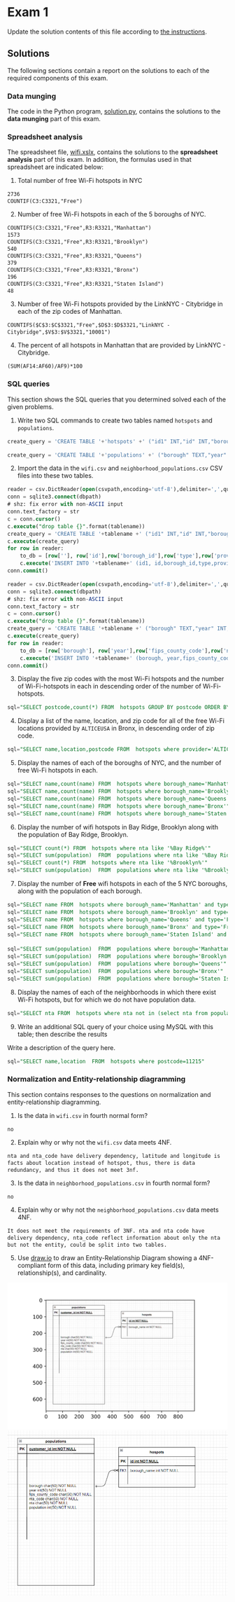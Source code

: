 # Exam 1

Update the solution contents of this file according to [the instructions](instructions/instructions.md).

## Solutions

The following sections contain a report on the solutions to each of the required components of this exam.

### Data munging

The code in the Python program, [solution.py](solution.py), contains the solutions to the **data munging** part of this exam.

### Spreadsheet analysis

The spreadsheet file, [wifi.xslx](data/wifi.xslx), contains the solutions to the **spreadsheet analysis** part of this exam. In addition, the formulas used in that spreadsheet are indicated below:

1. Total number of free Wi-Fi hotspots in NYC

```
2736
COUNTIF(C3:C3321,"Free")
```

2. Number of free Wi-Fi hotspots in each of the 5 boroughs of NYC.

```
COUNTIFS(C3:C3321,"Free",R3:R3321,"Manhattan")
1573
COUNTIFS(C3:C3321,"Free",R3:R3321,"Brooklyn")
540
COUNTIFS(C3:C3321,"Free",R3:R3321,"Queens")
379
COUNTIFS(C3:C3321,"Free",R3:R3321,"Bronx")
196
COUNTIFS(C3:C3321,"Free",R3:R3321,"Staten Island")
48
```

3. Number of free Wi-Fi hotspots provided by the LinkNYC - Citybridge in each of the zip codes of Manhattan.

```
COUNTIFS($C$3:$C$3321,"Free",$D$3:$D$3321,"LinkNYC - Citybridge",$V$3:$V$3321,"10001")
```

4. The percent of all hotspots in Manhattan that are provided by LinkNYC - Citybridge.

```
(SUM(AF14:AF60)/AF9)*100
```

### SQL queries

This section shows the SQL queries that you determined solved each of the given problems.

1. Write two SQL commands to create two tables named `hotspots` and `populations`.

```sql
create_query = 'CREATE TABLE '+'hotspots' +' ("id1" INT,"id" INT,"borough_id" INT,"type" TEXT,"provider" TEXT,"name" TEXT,"location" TEXT,"latitude" DOUBLE,"longitude" DOUBLE,"x" DOUBLE,"y" DOUBLE,"location_t" TEXT,"remarks" TEXT,"city" TEXT,"ssid" TEXT,"source_id" INT,"activated" TEXT,"borough_name" TEXT,"nta_code" TEXT,"nta" TEXT,"postcode" INT)'
```

```sql
create_query = 'CREATE TABLE '+'populations' +' ("borough" TEXT,"year" INT,"fips_county_code" INT,"nta_code" TEXT,"nta" TEXT,"population" INT)'
```

2. Import the data in the `wifi.csv` and `neighborhood_populations.csv` CSV files into these two tables.

```sql
reader = csv.DictReader(open(csvpath,encoding='utf-8'),delimiter=',',quoting=csv.QUOTE_MINIMAL)
conn = sqlite3.connect(dbpath)
# shz: fix error with non-ASCII input
conn.text_factory = str
c = conn.cursor()
c.execute("drop table {}".format(tablename))
create_query = 'CREATE TABLE '+tablename +' ("id1" INT,"id" INT,"borough_id" INT,"type" TEXT,"provider" TEXT,"name" TEXT,"location" TEXT,"latitude" DOUBLE,"longitude" DOUBLE,"x" DOUBLE,"y" DOUBLE,"location_t" TEXT,"remarks" TEXT,"city" TEXT,"ssid" TEXT,"source_id" INT,"activated" TEXT,"borough_name" TEXT,"nta_code" TEXT,"nta" TEXT,"postcode" INT)' 
c.execute(create_query)
for row in reader:
    to_db = [row[''], row['id'],row['borough_id'],row['type'],row['provider'],row['name'],row['location'],row['latitude'],row['longitude'],row['x'],row['y'],row['location_t'],row['remarks'],row['city'],row['ssid'],row['source_id'],row['activated'],row['borough_name'],row['nta_code'],row['nta'],row['postcode']]
    c.execute('INSERT INTO '+tablename+' (id1, id,borough_id,type,provider,name,location,latitude,longitude,x,y,location_t,remarks,city,ssid,source_id,activated,borough_name,nta_code,nta,postcode) VALUES (?, ?, ?,?, ?, ?,?, ?, ?,?,?,?,?,?,?,?,?,?,?,?,?);', to_db)
conn.commit()
```

```sql
reader = csv.DictReader(open(csvpath,encoding='utf-8'),delimiter=',',quoting=csv.QUOTE_MINIMAL)
conn = sqlite3.connect(dbpath)
# shz: fix error with non-ASCII input
conn.text_factory = str
c = conn.cursor()
c.execute("drop table {}".format(tablename))
create_query = 'CREATE TABLE '+tablename +' ("borough" TEXT,"year" INT,"fips_county_code" INT,"nta_code" TEXT,"nta" TEXT,"population" INT)' 
c.execute(create_query)
for row in reader:
    to_db = [row['borough'], row['year'],row['fips_county_code'],row['nta_code'],row['nta'],row['population']]
    c.execute('INSERT INTO '+tablename+' (borough, year,fips_county_code,nta_code,nta,population) VALUES (?, ?, ?,?, ?, ?);', to_db)
conn.commit()

```

3. Display the five zip codes with the most Wi-Fi hotspots and the number of Wi-Fi-hotspots in each in descending order of the number of Wi-Fi-hotspots.

```sql
sql="SELECT postcode,count(*) FROM  hotspots GROUP BY postcode ORDER BY count(*) desc"
```

4. Display a list of the name, location, and zip code for all of the free Wi-Fi locations provided by `ALTICEUSA` in Bronx, in descending order of zip code.

```sql
sql="SELECT name,location,postcode FROM  hotspots where provider='ALTICEUSA' and borough_name="Bronx" ORDER BY postcode desc"
```

5. Display the names of each of the boroughs of NYC, and the number of free Wi-Fi hotspots in each.

```sql
sql="SELECT name,count(name) FROM  hotspots where borough_name='Manhattan'"
sql="SELECT name,count(name) FROM  hotspots where borough_name='Brooklyn'"
sql="SELECT name,count(name) FROM  hotspots where borough_name='Queens'"
sql="SELECT name,count(name) FROM  hotspots where borough_name='Bronx'"
sql="SELECT name,count(name) FROM  hotspots where borough_name='Staten Island'"
```

6. Display the number of wifi hotspots in Bay Ridge, Brooklyn along with the population of Bay Ridge, Brooklyn.

```sql
sql="SELECT count(*) FROM  hotspots where nta like '%Bay Ridge%'"
sql="SELECT sum(population)  FROM  populations where nta like '%Bay Ridge%'"
sql="SELECT count(*) FROM  hotspots where nta like '%Brooklyn%'"
sql="SELECT sum(population)  FROM  populations where nta like '%Brooklyn%'"
```

7. Display the number of **Free** wifi hotspots in each of the 5 NYC boroughs, along with the population of each borough.

```sql
sql="SELECT name FROM  hotspots where borough_name='Manhattan' and type='Free'"
sql="SELECT name FROM  hotspots where borough_name='Brooklyn' and type='Free'"
sql="SELECT name FROM  hotspots where borough_name='Queens' and type='Free'"
sql="SELECT name FROM  hotspots where borough_name='Bronx' and type='Free'"
sql="SELECT name FROM  hotspots where borough_name='Staten Island' and type='Free'"

sql="SELECT sum(population)  FROM  populations where borough='Manhattan'"
sql="SELECT sum(population)  FROM  populations where borough='Brooklyn'"
sql="SELECT sum(population)  FROM  populations where borough='Queens'"
sql="SELECT sum(population)  FROM  populations where borough='Bronx'"
sql="SELECT sum(population)  FROM  populations where borough='Staten Island'"
```

8. Display the names of each of the neighborhoods in which there exist Wi-Fi hotspots, but for which we do not have population data.

```sql
sql="SELECT nta FROM  hotspots where nta not in (select nta from populations) and type=''"
```

9. Write an additional SQL query of your choice using MySQL with this table; then describe the results

Write a description of the query here.

```sql
sql="SELECT name,location  FROM  hotspots where postcode=11215"
```

### Normalization and Entity-relationship diagramming

This section contains responses to the questions on normalization and entity-relationship diagramming.

1. Is the data in `wifi.csv` in fourth normal form?

```
no
```

2. Explain why or why not the `wifi.csv` data meets 4NF.

```
nta and nta_code have delivery dependency, latitude and longitude is facts about location instead of hotspot, thus, there is data redundancy, and thus it does not meet 3nf. 
```

3. Is the data in `neighborhood_populations.csv` in fourth normal form?

```
no
```

4. Explain why or why not the `neighborhood_populations.csv` data meets 4NF.

```
It does not meet the requirements of 3NF. nta and nta code have delivery dependency, nta_code reflect information about only the nta but not the entity, could be split into two tables.
```

5. Use [draw.io](https://draw.io) to draw an Entity-Relationship Diagram showing a 4NF-compliant form of this data, including primary key field(s), relationship(s), and cardinality.

![graph](./images/1.svg)
![graph](./images/graph.png)

